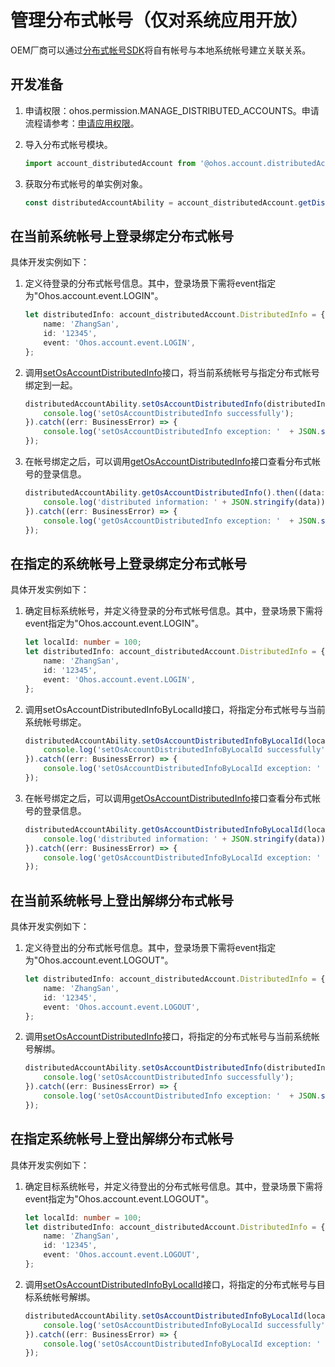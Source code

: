 # 管理分布式帐号（仅对系统应用开放）

OEM厂商可以通过[分布式帐号SDK](../../reference/apis-basic-services-kit/js-apis-distributed-account.md)将自有帐号与本地系统帐号建立关联关系。

## 开发准备

1. 申请权限：ohos.permission.MANAGE_DISTRIBUTED_ACCOUNTS。申请流程请参考：[申请应用权限](../../security/AccessToken/determine-application-mode.md#system_basic等级的应用申请权限)。

2. 导入分布式帐号模块。

   ```ts
   import account_distributedAccount from '@ohos.account.distributedAccount';
   ```

3. 获取分布式帐号的单实例对象。

   ```ts
   const distributedAccountAbility = account_distributedAccount.getDistributedAccountAbility();
   ```

## 在当前系统帐号上登录绑定分布式帐号

具体开发实例如下：

1. 定义待登录的分布式帐号信息。其中，登录场景下需将event指定为"Ohos.account.event.LOGIN"。

   ```ts
   let distributedInfo: account_distributedAccount.DistributedInfo = {
       name: 'ZhangSan',
       id: '12345',
       event: 'Ohos.account.event.LOGIN',
   };
   ```

2. 调用[setOsAccountDistributedInfo](../../reference/apis-basic-services-kit/js-apis-distributed-account.md#setosaccountdistributedinfo9)接口，将当前系统帐号与指定分布式帐号绑定到一起。

   ```ts
   distributedAccountAbility.setOsAccountDistributedInfo(distributedInfo).then(() => {
       console.log('setOsAccountDistributedInfo successfully');
   }).catch((err: BusinessError) => {
       console.log('setOsAccountDistributedInfo exception: '  + JSON.stringify(err));
   });
   ```

3. 在帐号绑定之后，可以调用[getOsAccountDistributedInfo](../../reference/apis-basic-services-kit/js-apis-distributed-account.md#getosaccountdistributedinfo9)接口查看分布式帐号的登录信息。

   ```ts
   distributedAccountAbility.getOsAccountDistributedInfo().then((data: account_distributedAccount.DistributedInfo) => {
       console.log('distributed information: ' + JSON.stringify(data));
   }).catch((err: BusinessError) => {
       console.log('getOsAccountDistributedInfo exception: '  + JSON.stringify(err));
   });
   ```

## 在指定的系统帐号上登录绑定分布式帐号

具体开发实例如下：

1. 确定目标系统帐号，并定义待登录的分布式帐号信息。其中，登录场景下需将event指定为"Ohos.account.event.LOGIN"。

   ```ts
   let localId: number = 100;
   let distributedInfo: account_distributedAccount.DistributedInfo = {
       name: 'ZhangSan',
       id: '12345',
       event: 'Ohos.account.event.LOGIN',
   };
   ```

2. 调用setOsAccountDistributedInfoByLocalId接口，将指定分布式帐号与当前系统帐号绑定。

   ```ts
   distributedAccountAbility.setOsAccountDistributedInfoByLocalId(localId, distributedInfo).then(() => {
       console.log('setOsAccountDistributedInfoByLocalId successfully');
   }).catch((err: BusinessError) => {
       console.log('setOsAccountDistributedInfoByLocalId exception: '  + JSON.stringify(err));
   });
   ```

3. 在帐号绑定之后，可以调用[getOsAccountDistributedInfo](../../reference/apis-basic-services-kit/js-apis-distributed-account-sys.md#setosaccountdistributedinfobylocalid10)接口查看分布式帐号的登录信息。

   ```ts
   distributedAccountAbility.getOsAccountDistributedInfoByLocalId(localId).then((data: account_distributedAccount.DistributedInfo) => {
       console.log('distributed information: ' + JSON.stringify(data));
   }).catch((err: BusinessError) => {
       console.log('getOsAccountDistributedInfoByLocalId exception: '  + JSON.stringify(err));
   });
   ```

## 在当前系统帐号上登出解绑分布式帐号

具体开发实例如下：

1. 定义待登出的分布式帐号信息。其中，登录场景下需将event指定为"Ohos.account.event.LOGOUT"。

   ```ts
   let distributedInfo: account_distributedAccount.DistributedInfo = {
       name: 'ZhangSan',
       id: '12345',
       event: 'Ohos.account.event.LOGOUT',
   };
   ```

2. 调用[setOsAccountDistributedInfo](../../reference/apis-basic-services-kit/js-apis-distributed-account.md#setosaccountdistributedinfo9)接口，将指定的分布式帐号与当前系统帐号解绑。

   ```ts
   distributedAccountAbility.setOsAccountDistributedInfo(distributedInfo).then(() => {
       console.log('setOsAccountDistributedInfo successfully');
   }).catch((err: BusinessError) => {
       console.log('setOsAccountDistributedInfo exception: '  + JSON.stringify(err));
   });
   ```

## 在指定系统帐号上登出解绑分布式帐号

具体开发实例如下：

1. 确定目标系统帐号，并定义待登出的分布式帐号信息。其中，登录场景下需将event指定为"Ohos.account.event.LOGOUT"。

   ```ts
   let localId: number = 100;
   let distributedInfo: account_distributedAccount.DistributedInfo = {
       name: 'ZhangSan',
       id: '12345',
       event: 'Ohos.account.event.LOGOUT',
   };
   ```

2. 调用[setOsAccountDistributedInfoByLocalId](../../reference/apis-basic-services-kit/js-apis-distributed-account-sys.md#setosaccountdistributedinfobylocalid10)接口，将指定的分布式帐号与目标系统帐号解绑。

   ```ts
   distributedAccountAbility.setOsAccountDistributedInfoByLocalId(localId, distributedInfo).then(() => {
       console.log('setOsAccountDistributedInfoByLocalId successfully');
   }).catch((err: BusinessError) => {
       console.log('setOsAccountDistributedInfoByLocalId exception: '  + JSON.stringify(err));
   });
   ```
